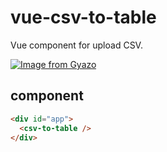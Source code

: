 # vue-csv-to-table

Vue component for upload CSV.

[![Image from Gyazo](https://i.gyazo.com/338e9c39b1fee39db63343c586b392b7.gif)](https://gyazo.com/338e9c39b1fee39db63343c586b392b7)

## component

```html
<div id="app">
  <csv-to-table />
</div>
```
